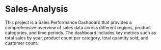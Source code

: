# Sales-Analysis
This project is a Sales Performance Dashboard that provides a comprehensive overview of sales data across different regions, product categories, and time periods. The dashboard includes key metrics such as total sales by year, product count per category, total quantity sold, and customer count.
